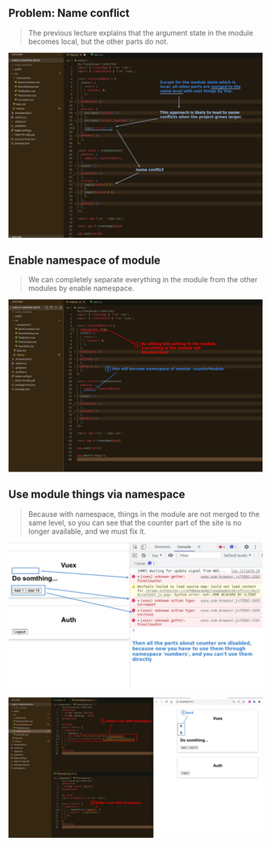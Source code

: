 ## **Problem: Name conflict**

> The previous lecture explains that the argument state in the module becomes local, but the other parts do not.

![Alt problem](pic/01.jpg)

## **Enable namespace of module**

> We can completely separate everything in the module from the other modules by enable namespace.

![Alt enable namespace of module](pic/02.jpg)

## **Use module things via namespace**

> Because with namespace, things in the module are not merged to the same level, so you can see that the counter part of the site is no longer available, and we must fix it.

![Alt disable](pic/03.jpg)

![Alt fix with namespace](pic/04.jpg)
